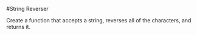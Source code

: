 #String Reverser

Create a function that accepts a string, reverses all of the characters, and returns it.